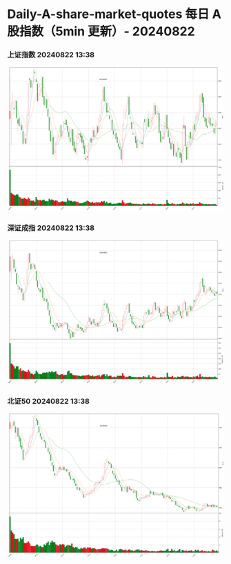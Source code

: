 
# Daily-A-share-market-quotes 每日 A 股指数（5min 更新）- 20240822

### 上证指数 20240822 13:38
![](./fig/2024/8/20240822-sh000001.png)

### 深证成指 20240822 13:38
![](./fig/2024/8/20240822-sz399001.png)

### 北证50 20240822 13:38
![](./fig/2024/8/20240822-bj899050.png)
